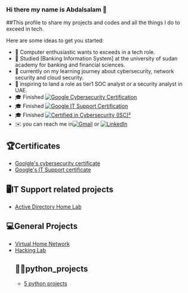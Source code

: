 ### Hi there my name is Abdalsalam 👋

##This profile to share my projects and codes and all the things I do to exceed in tech.

<!--
**Abdelslam1999/Abdelslam1999** is a ✨ _special_ ✨ repository because its `README.md` (this file) appears on your GitHub profile.-->

Here are some ideas to get you started:

- 🔭 Computer enthusiastic wants to exceeds in a tech role.<br>
- 🌱 Studied [Banking Information System] at the university of sudan academy for banking and financial sciences.<br>
- 🤔 currently on my learning journey about cybersecurity, network security and cloud security.
- 💼 inspiring to land a role as tier1 SOC analyst or a security analyst in UAE.
- 🎓 Finished [![Google Cybersecurity Certification](https://img.shields.io/badge/Google%20Cybersecurity%20Certification-4285F4?style=flat&logo=google&logoColor=white)](https://www.credly.com/badges/6107c4f5-edff-451b-96a5-cdfcbf7d6024/linked_in_profile)<br>
- 🎓 Finished [![Google IT Support Certification](https://img.shields.io/badge/Google%20IT_Support%20Certification-4285F4?style=flat&logo=google&logoColor=red)](https://www.credly.com/badges/fd63a805-0e58-43f1-b8c8-c62a39a3a33c)<br>
- 🎓 Finished [![Certified in Cybersecurity (ISC)²](<https://img.shields.io/badge/Certified%20in%20Cybersecurity-(ISC)%C2%B2-000000?style=flat&logo=isc2&logoColor=white>)](your-certification-url)<br>
- ✉️ you can reach me in[![Gmail](https://img.shields.io/badge/Gmail-D14836?style=flat&logo=gmail&logoColor=white)](mailto:Abdelslammohamed1738@gmail.com)
  or [![LinkedIn](https://img.shields.io/badge/LinkedIn-0A66C2?style=plastic&logo=linkedin&logoColor=white)](https://www.linkedin.com/in/abdelslam-mohamed-094601241)

<h2>🏆Certificates</h2>
<ul>
<li><a href="https://github.com/Abdelslam1999/Google-s-cybersecurity-certificate">Goolgle's cybersecurity certificate </a></li>
<li><a href="https://github.com/Abdelslam1999/Google-IT-Support-certificate?tab=readme-ov-file#5-diagram-overview-">Google's IT Support certificate</a></li>
</ul>
<h2>🖥️IT Support related projects</h2>
<ul>
<li><a href="https://github.com/Abdelslam1999/Active-Directory">Active Directory Home Lab</a></li>
</ul>
<h2>💻General Projects</h2>
<ul>
<li><a href="https://github.com/Abdelslam1999/Home_Network">Virtual Home Network</a><br></li>
<li><a href="https://github.com/Abdelslam1999/Hacking-Lab-Offensive-and-Defensive-Security">Hacking Lab</a></li>
<h2>👨‍💻python_projects</h2>
<ul>
<li><a href="https://github.com/Abdelslam1999/python/tree/main"> 5 python projects</a></li>

</ul>
